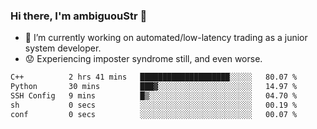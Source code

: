 ### Hi there, I'm ambiguouStr 👋

<!--
**ambiguoustexture/ambiguoustexture** is a ✨ _special_ ✨ repository because its `README.md` (this file) appears on your GitHub profile.

Here are some ideas to get you started:
-->
- 🔭 I’m currently working on automated/low-latency trading as a junior system developer.
- :worried: Experiencing imposter syndrome still, and even worse.

<!--START_SECTION:waka-->

```txt
C++          2 hrs 41 mins   ████████████████████░░░░░   80.07 %
Python       30 mins         ███▓░░░░░░░░░░░░░░░░░░░░░   14.97 %
SSH Config   9 mins          █▒░░░░░░░░░░░░░░░░░░░░░░░   04.70 %
sh           0 secs          ░░░░░░░░░░░░░░░░░░░░░░░░░   00.19 %
conf         0 secs          ░░░░░░░░░░░░░░░░░░░░░░░░░   00.07 %
```

<!--END_SECTION:waka-->
